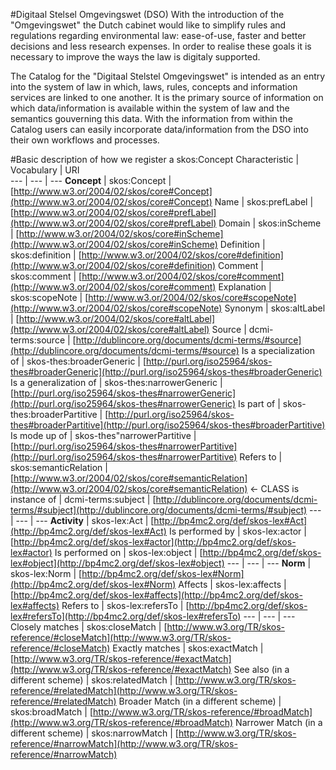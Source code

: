 #Digitaal Stelsel Omgevingswet (DSO)
With the introduction of the "Omgevingswet" the Dutch cabinet would like to simplify rules and regulations regarding environmental law: ease-of-use, faster and better decisions and less research expenses.
In order to realise these goals it is necessary to improve the ways the law is digitaly supported.

The Catalog for the "Digitaal Stelstel Omgevingswet" is intended as an entry into the system of law in which, laws, rules, concepts and information services are linked to one another. 
It is the primary source of information on which data/information is available within the system of law and the semantics gouverning this data. With the information from within the Catalog users can easily incorporate data/information from the DSO into their
own workflows and processes. 

#Basic description of how we register a skos:Concept
Characteristic   |   Vocabulary   |   URI   
---   |   ---   |   ---
**Concept** | skos:Concept | [http://www.w3.or/2004/02/skos/core#Concept](http://www.w3.or/2004/02/skos/core#Concept)
Name | skos:prefLabel | [http://www.w3.or/2004/02/skos/core#prefLabel](http://www.w3.or/2004/02/skos/core#prefLabel)
Domain | skos:inScheme | [http://www.w3.or/2004/02/skos/core#inScheme](http://www.w3.or/2004/02/skos/core#inScheme)
Definition | skos:definition | [http://www.w3.or/2004/02/skos/core#definition](http://www.w3.or/2004/02/skos/core#definition)
Comment | skos:comment | [http://www.w3.or/2004/02/skos/core#comment](http://www.w3.or/2004/02/skos/core#comment)
Explanation | skos:scopeNote | [http://www.w3.or/2004/02/skos/core#scopeNote](http://www.w3.or/2004/02/skos/core#scopeNote)
Synonym | skos:altLabel | [http://www.w3.or/2004/02/skos/core#altLabel](http://www.w3.or/2004/02/skos/core#altLabel)
Source | dcmi-terms:source | [http://dublincore.org/documents/dcmi-terms/#source](http://dublincore.org/documents/dcmi-terms/#source)
Is a specialization of | skos-thes:broaderGeneric | [http://purl.org/iso25964/skos-thes#broaderGeneric](http://purl.org/iso25964/skos-thes#broaderGeneric)
Is a generalization of | skos-thes:narrowerGeneric | [http://purl.org/iso25964/skos-thes#narrowerGeneric](http://purl.org/iso25964/skos-thes#narrowerGeneric)
Is part of | skos-thes:broaderPartitive | [http://purl.org/iso25964/skos-thes#broaderPartitive](http://purl.org/iso25964/skos-thes#broaderPartitive)
Is mode up of | skos-thes"narrowerPartitive | [http://purl.org/iso25964/skos-thes#narrowerPartitive](http://purl.org/iso25964/skos-thes#narrowerPartitive)
Refers to | skos:semanticRelation | [http://www.w3.or/2004/02/skos/core#semanticRelation](http://www.w3.or/2004/02/skos/core#semanticRelation)
<- CLASS is instance of | dcmi-terms:subject | [http://dublincore.org/documents/dcmi-terms/#subject](http://dublincore.org/documents/dcmi-terms/#subject)
--- | --- | ---
**Activity** | skos-lex:Act | [http://bp4mc2.org/def/skos-lex#Act](http://bp4mc2.org/def/skos-lex#Act)
Is performed by | skos-lex:actor | [http://bp4mc2.org/def/skos-lex#actor](http://bp4mc2.org/def/skos-lex#actor)
Is performed on | skos-lex:object | [http://bp4mc2.org/def/skos-lex#object](http://bp4mc2.org/def/skos-lex#object)
--- | --- | ---
**Norm** | skos-lex:Norm | [http://bp4mc2.org/def/skos-lex#Norm](http://bp4mc2.org/def/skos-lex#Norm)
Affects | skos-lex:affects | [http://bp4mc2.org/def/skos-lex#affects](http://bp4mc2.org/def/skos-lex#affects)
Refers to | skos-lex:refersTo | [http://bp4mc2.org/def/skos-lex#refersTo](http://bp4mc2.org/def/skos-lex#refersTo)
--- | --- | ---
Closely matches | skos:closeMatch | [http://www.w3.org/TR/skos-reference/#closeMatch](http://www.w3.org/TR/skos-reference/#closeMatch)
Exactly matches | skos:exactMatch | [http://www.w3.org/TR/skos-reference/#exactMatch](http://www.w3.org/TR/skos-reference/#exactMatch)
See also (in a different scheme) | skos:relatedMatch | [http://www.w3.org/TR/skos-reference/#relatedMatch](http://www.w3.org/TR/skos-reference/#relatedMatch)
Broader Match (in a different scheme) | skos:broadMatch | [http://www.w3.org/TR/skos-reference/#broadMatch](http://www.w3.org/TR/skos-reference/#broadMatch)
Narrower Match (in a different scheme) | skos:narrowMatch | [http://www.w3.org/TR/skos-reference/#narrowMatch](http://www.w3.org/TR/skos-reference/#narrowMatch)



